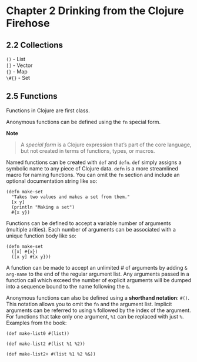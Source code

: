 Chapter 2 Drinking from the Clojure Firehose
============================================

2.2 Collections
--------------------------------------------

`()` - List  
`[]` - Vector  
`{}` - Map  
`\#{}` - Set  


2.5 Functions
--------------------------------------------

Functions in Clojure are first class.

Anonymous functions can be defined using the `fn` special form. 

**Note** 
> A *special form* is a Clojure expression that’s part of the core language, but not created in terms of functions, types, or macros.

Named functions can be created with `def` and `defn`. `def` simply assigns a symbolic name to any piece of Clojure data. `defn` is a more streamlined macro for naming functions. You can omit the `fn` section and include an optional documentation string like so:

```
(defn make-set 
  "Takes two values and makes a set from them." 
  [x y] 
  (println "Making a set") 
  #{x y})
```

Functions can be defined to accept a variable number of arguments (multiple arities). Each number of arguments can be associated with a unique function body like so:

```
(defn make-set 
  ([x] #{x}) 
  ([x y] #{x y}))
```

A function can be made to accept an unlimited # of arguments by adding `& arg-name` to the end of the regular argument list. Any arguments passed in a function call which exceed the number of explicit arguments will be dumped into a sequence bound to the name following the `&`. 

Anonymous functions can also be defined using a **shorthand notation**: `#()`. This notation allows you to omit the `fn` and the argument list. Implicit arguments can be referred to using `%` followed by the index of the argument. For functions that take only one argument, `%1` can be replaced with just `%`. Examples from the book:

```
(def make-list0 #(list))

(def make-list2 #(list %1 %2))

(def make-list2+ #(list %1 %2 %&)) 
```
